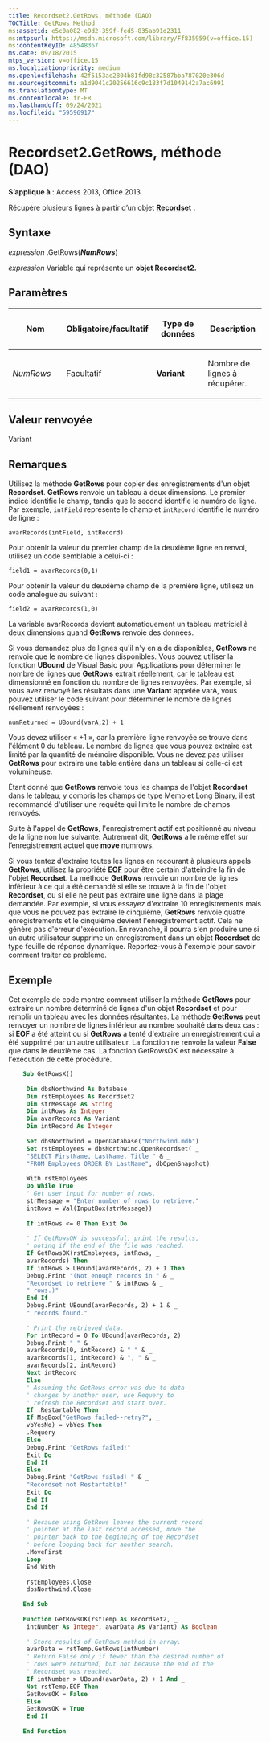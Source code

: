 ```yaml
---
title: Recordset2.GetRows, méthode (DAO)
TOCTitle: GetRows Method
ms:assetid: e5c0a082-e9d2-359f-fed5-835ab91d2311
ms:mtpsurl: https://msdn.microsoft.com/library/Ff835959(v=office.15)
ms:contentKeyID: 48548367
ms.date: 09/18/2015
mtps_version: v=office.15
ms.localizationpriority: medium
ms.openlocfilehash: 42f5153ae2804b81fd98c32587bba787020e306d
ms.sourcegitcommit: a1d9041c20256616c9c183f7d1049142a7ac6991
ms.translationtype: MT
ms.contentlocale: fr-FR
ms.lasthandoff: 09/24/2021
ms.locfileid: "59596917"
---
```

# <a name="recordset2getrows-method-dao"></a>Recordset2.GetRows, méthode (DAO)

**S’applique à** : Access 2013, Office 2013

Récupère plusieurs lignes à partir d’un objet **[Recordset](recordset-object-dao.md)** .

## <a name="syntax"></a>Syntaxe

*expression* .GetRows(***NumRows***)

*expression* Variable qui représente un **objet Recordset2.**

## <a name="parameters"></a>Paramètres

<table>
<colgroup>
<col style="width: 25%" />
<col style="width: 25%" />
<col style="width: 25%" />
<col style="width: 25%" />
</colgroup>
<thead>
<tr class="header">
<th><p>Nom</p></th>
<th><p>Obligatoire/facultatif</p></th>
<th><p>Type de données</p></th>
<th><p>Description</p></th>
</tr>
</thead>
<tbody>
<tr class="odd">
<td><p><em>NumRows</em></p></td>
<td><p>Facultatif</p></td>
<td><p><strong>Variant</strong></p></td>
<td><p>Nombre de lignes à récupérer.</p></td>
</tr>
</tbody>
</table>


## <a name="return-value"></a>Valeur renvoyée

Variant

## <a name="remarks"></a>Remarques

Utilisez la méthode **GetRows** pour copier des enregistrements d'un objet **Recordset**. **GetRows** renvoie un tableau à deux dimensions. Le premier indice identifie le champ, tandis que le second identifie le numéro de ligne. Par exemple, `intField` représente le champ et `intRecord` identifie le numéro de ligne :

`avarRecords(intField, intRecord)`

Pour obtenir la valeur du premier champ de la deuxième ligne en renvoi, utilisez un code semblable à celui-ci :

`field1 = avarRecords(0,1)`

Pour obtenir la valeur du deuxième champ de la première ligne, utilisez un code analogue au suivant :

`field2 = avarRecords(1,0)`

La variable avarRecords devient automatiquement un tableau matriciel à deux dimensions quand **GetRows** renvoie des données.

Si vous demandez plus de lignes qu'il n'y en a de disponibles, **GetRows** ne renvoie que le nombre de lignes disponibles. Vous pouvez utiliser la fonction **UBound** de Visual Basic pour Applications pour déterminer le nombre de lignes que **GetRows** extrait réellement, car le tableau est dimensionné en fonction du nombre de lignes renvoyées. Par exemple, si vous avez renvoyé les résultats dans une **Variant** appelée varA, vous pouvez utiliser le code suivant pour déterminer le nombre de lignes réellement renvoyées :

`numReturned = UBound(varA,2) + 1`

Vous devez utiliser « +1 », car la première ligne renvoyée se trouve dans l'élément 0 du tableau. Le nombre de lignes que vous pouvez extraire est limité par la quantité de mémoire disponible. Vous ne devez pas utiliser **GetRows** pour extraire une table entière dans un tableau si celle-ci est volumineuse.

Étant donné que **GetRows** renvoie tous les champs de l'objet **Recordset** dans le tableau, y compris les champs de type Memo et Long Binary, il est recommandé d'utiliser une requête qui limite le nombre de champs renvoyés.

Suite à l'appel de **GetRows**, l'enregistrement actif est positionné au niveau de la ligne non lue suivante. Autrement dit, **GetRows** a le même effet sur l’enregistrement actuel que **move** numrows.

Si vous tentez d'extraire toutes les lignes en recourant à plusieurs appels **GetRows**, utilisez la propriété **[EOF](recordset2-eof-property-dao.md)** pour être certain d'atteindre la fin de l'objet **Recordset**. La méthode **GetRows** renvoie un nombre de lignes inférieur à ce qui a été demandé si elle se trouve à la fin de l'objet **Recordset**, ou si elle ne peut pas extraire une ligne dans la plage demandée. Par exemple, si vous essayez d'extraire 10 enregistrements mais que vous ne pouvez pas extraire le cinquième, **GetRows** renvoie quatre enregistrements et le cinquième devient l'enregistrement actif. Cela ne génère pas d'erreur d'exécution. En revanche, il pourra s'en produire une si un autre utilisateur supprime un enregistrement dans un objet **Recordset** de type feuille de réponse dynamique. Reportez-vous à l'exemple pour savoir comment traiter ce problème.

## <a name="example"></a>Exemple

Cet exemple de code montre comment utiliser la méthode **GetRows** pour extraire un nombre déterminé de lignes d'un objet **Recordset** et pour remplir un tableau avec les données résultantes. La méthode **GetRows** peut renvoyer un nombre de lignes inférieur au nombre souhaité dans deux cas : si **EOF** a été atteint ou si **GetRows** a tenté d'extraire un enregistrement qui a été supprimé par un autre utilisateur. La fonction ne renvoie la valeur **False** que dans le deuxième cas. La fonction GetRowsOK est nécessaire à l'exécution de cette procédure.

```vb
    Sub GetRowsX() 
     
     Dim dbsNorthwind As Database 
     Dim rstEmployees As Recordset2 
     Dim strMessage As String 
     Dim intRows As Integer 
     Dim avarRecords As Variant 
     Dim intRecord As Integer 
     
     Set dbsNorthwind = OpenDatabase("Northwind.mdb") 
     Set rstEmployees = dbsNorthwind.OpenRecordset( _ 
     "SELECT FirstName, LastName, Title " & _ 
     "FROM Employees ORDER BY LastName", dbOpenSnapshot) 
     
     With rstEmployees 
     Do While True 
     ' Get user input for number of rows. 
     strMessage = "Enter number of rows to retrieve." 
     intRows = Val(InputBox(strMessage)) 
     
     If intRows <= 0 Then Exit Do 
     
     ' If GetRowsOK is successful, print the results, 
     ' noting if the end of the file was reached. 
     If GetRowsOK(rstEmployees, intRows, _ 
     avarRecords) Then 
     If intRows > UBound(avarRecords, 2) + 1 Then 
     Debug.Print "(Not enough records in " & _ 
     "Recordset to retrieve " & intRows & _ 
     " rows.)" 
     End If 
     Debug.Print UBound(avarRecords, 2) + 1 & _ 
     " records found." 
     
     ' Print the retrieved data. 
     For intRecord = 0 To UBound(avarRecords, 2) 
     Debug.Print " " & _ 
     avarRecords(0, intRecord) & " " & _ 
     avarRecords(1, intRecord) & ", " & _ 
     avarRecords(2, intRecord) 
     Next intRecord 
     Else 
     ' Assuming the GetRows error was due to data 
     ' changes by another user, use Requery to 
     ' refresh the Recordset and start over. 
     If .Restartable Then 
     If MsgBox("GetRows failed--retry?", _ 
     vbYesNo) = vbYes Then 
     .Requery 
     Else 
     Debug.Print "GetRows failed!" 
     Exit Do 
     End If 
     Else 
     Debug.Print "GetRows failed! " & _ 
     "Recordset not Restartable!" 
     Exit Do 
     End If 
     End If 
     
     ' Because using GetRows leaves the current record 
     ' pointer at the last record accessed, move the 
     ' pointer back to the beginning of the Recordset 
     ' before looping back for another search. 
     .MoveFirst 
     Loop 
     End With 
     
     rstEmployees.Close 
     dbsNorthwind.Close 
     
    End Sub 
     
    Function GetRowsOK(rstTemp As Recordset2, _ 
     intNumber As Integer, avarData As Variant) As Boolean 
     
     ' Store results of GetRows method in array. 
     avarData = rstTemp.GetRows(intNumber) 
     ' Return False only if fewer than the desired number of 
     ' rows were returned, but not because the end of the 
     ' Recordset was reached. 
     If intNumber > UBound(avarData, 2) + 1 And _ 
     Not rstTemp.EOF Then 
     GetRowsOK = False 
     Else 
     GetRowsOK = True 
     End If 
     
    End Function
```
